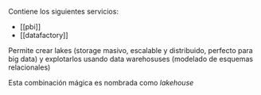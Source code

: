 Contiene los siguientes servicios:

- [[pbi]]
- [[datafactory]]


Permite crear lakes (storage masivo, escalable y distribuido, perfecto para big data) y explotarlos usando data warehosuses (modelado de esquemas relacionales)

Esta combinación mágica es nombrada como *lakehouse*

